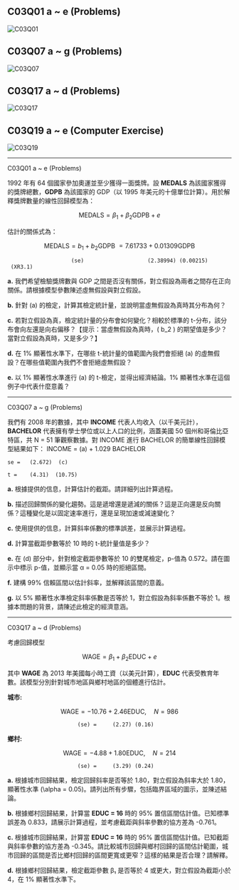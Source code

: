 ## C03Q01 a ~ e (Problems)
![C03Q01](https://github.com/user-attachments/assets/896f4ae6-674b-4d9d-a352-9d41415d4766)

## C03Q07 a ~ g (Problems)
![C03Q07](https://github.com/user-attachments/assets/731a1b2b-441c-4c7e-aeeb-f2420f056dd3)

## C03Q17 a ~ d (Problems)
![C03Q17](https://github.com/user-attachments/assets/c8b47113-c1eb-443c-a3e5-7965a106d4dd)

## C03Q19 a ~ e (Computer Exercise)
![C03Q19](https://github.com/user-attachments/assets/a17051f0-deba-45f8-8753-9d6d255ae49b)

---
C03Q01 a ~ e (Problems)

1992 年有 64 個國家參加奧運並至少獲得一面獎牌。設 **MEDALS** 為該國家獲得的獎牌總數，**GDPB** 為該國家的 GDP（以 1995 年美元的十億單位計算）。用於解釋獎牌數量的線性回歸模型為：

$$
\ \text{MEDALS} = \beta_1 + \beta_2 \text{GDPB} + e \
$$

估計的關係式為：

$$
\ \text{MEDALS} = b_1 + b_2 \text{GDPB} \ = 7.61733 + 0.01309 \text{GDPB} \
$$

                        (se)                    (2.38994) (0.00215)   (XR3.1)


**a.** 我們希望檢驗獎牌數與 GDP 之間是否沒有關係，對立假設為兩者之間存在正向關係。請根據模型參數陳述虛無假設與對立假設。

**b.** 針對 (a) 的檢定，計算其檢定統計量，並說明當虛無假設為真時其分布為何？

**c.** 若對立假設為真，檢定統計量的分布會如何變化？相較於標準的 t-分布，該分布會向左還是向右偏移？【提示：當虛無假設為真時，\( b_2 \) 的期望值是多少？當對立假設為真時，又是多少？】

**d.** 在 1% 顯著性水準下，在哪些 t-統計量的值範圍內我們會拒絕 (a) 的虛無假設？在哪些值範圍內我們不會拒絕虛無假設？

**e.** 以 1% 顯著性水準進行 (a) 的 t-檢定，並得出經濟結論。1% 顯著性水準在這個例子中代表什麼意義？

---
C03Q07 a ~ g (Problems)

我們有 2008 年的數據，其中 **INCOME** 代表人均收入（以千美元計），**BACHELOR** 代表擁有學士學位或以上人口的比例，涵蓋美國 50 個州和哥倫比亞特區，共 N = 51 筆觀察數據。對 INCOME 進行 BACHELOR 的簡單線性回歸模型結果如下：
INCOME = (a) + 1.029 BACHELOR

    se =   (2.672)  (c)

    t =    (4.31)  (10.75)


**a.** 根據提供的信息，計算估計的截距。請詳細列出計算過程。

**b.** 描述回歸關係的變化趨勢。這是遞增還是遞減的關係？這是正向還是反向關係？這種變化是以固定速率進行，還是呈現加速或減速變化？

**c.** 使用提供的信息，計算斜率係數的標準誤差，並展示計算過程。

**d.** 計算當截距參數等於 10 時的 t-統計量值是多少？

**e.** 在 (d) 部分中，針對檢定截距參數等於 10 的雙尾檢定，p-值為 0.572。請在圖示中標示 p-值，並顯示當 α = 0.05 時的拒絕區間。

**f.** 建構 99% 信賴區間以估計斜率，並解釋該區間的意義。

**g.** 以 5% 顯著性水準檢定斜率係數是否等於 1，對立假設為斜率係數不等於 1。根據本問題的背景，請陳述此檢定的經濟意涵。

---
C03Q17 a ~ d (Problems)

考慮回歸模型  

$$
\ \text{WAGE} = \beta_1 + \beta_2 \text{EDUC} + e \  
$$

其中 **WAGE** 為 2013 年美國每小時工資（以美元計算），**EDUC** 代表受教育年數。該模型分別針對城市地區與鄉村地區的個體進行估計。

**城市:**  
 
$$
\ \text{WAGE} = -10.76 + 2.46 \text{EDUC}, \quad N = 986 \ 
$$

                          (se) =     (2.27) (0.16)

**鄉村:**  

$$
\ \text{WAGE} = -4.88 + 1.80 \text{EDUC}, \quad N = 214 \ 
$$

                          (se) =     (3.29) (0.24)

**a.** 根據城市回歸結果，檢定回歸斜率是否等於 1.80，對立假設為斜率大於 1.80，顯著性水準 \(\alpha = 0.05\)。請列出所有步驟，包括臨界區域的圖示，並陳述結論。

**b.** 根據鄉村回歸結果，計算當 **EDUC = 16** 時的 95% 置信區間估計值。已知標準誤差為 0.833，請展示計算過程，並考慮截距與斜率參數的協方差為 -0.761。

**c.** 根據城市回歸結果，計算當 **EDUC = 16** 時的 95% 置信區間估計值。已知截距與斜率參數的協方差為 -0.345。請比較城市回歸與鄉村回歸的區間估計範圍，城市回歸的區間是否比鄉村回歸的區間更寬或更窄？這樣的結果是否合理？請解釋。

**d.** 根據鄉村回歸結果，檢定截距參數 β₁ 是否等於 4 或更大，對立假設為截距小於 4，在 1% 顯著性水準下。

